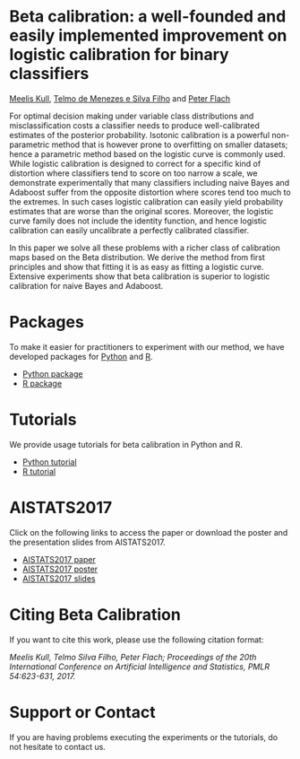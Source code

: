 # Beta calibration: a well-founded and easily implemented improvement on logistic calibration for binary classifiers

[Meelis Kull], [Telmo de Menezes e Silva Filho] and [Peter Flach]

For optimal decision making under variable class distributions and misclassification costs a classifier needs to produce well-calibrated estimates of the posterior probability. Isotonic calibration is a powerful non-parametric method that is however prone to overfitting on smaller datasets; hence a parametric method based on the logistic curve is commonly used. While logistic calibration is designed to correct for a specific kind of distortion where classifiers tend to score on too narrow a scale, we demonstrate experimentally that many classifiers including naive Bayes and Adaboost suffer from the opposite distortion where scores tend too much to the extremes. In such cases logistic calibration can easily yield probability estimates that are worse than the original scores. Moreover, the logistic curve family does not include the identity function, and hence logistic calibration can easily uncalibrate a perfectly calibrated classifier. 



In this paper we solve all these problems with a richer class of calibration maps based on the Beta distribution. We derive the method from first principles and show that fitting it is as easy as fitting a logistic curve. Extensive experiments show that beta calibration is superior to logistic calibration for naive Bayes and Adaboost.

# Packages

To make it easier for practitioners to experiment with our method, we have developed packages for [Python] and [R].

* [Python package] 
* [R package]

# Tutorials

We provide usage tutorials for beta calibration in Python and R.

* [Python tutorial] 
* [R tutorial]

# AISTATS2017

Click on the following links to access the paper or download the poster and the presentation slides from AISTATS2017.

* [AISTATS2017 paper] 
* [AISTATS2017 poster] 
* [AISTATS2017 slides]

# Citing Beta Calibration

If you want to cite this work, please use the following citation format: 

_Meelis Kull, Telmo Silva Filho, Peter Flach; Proceedings of the 20th International Conference on Artificial Intelligence and Statistics, PMLR 54:623-631, 2017._

# Support or Contact

If you are having problems executing the experiments or the tutorials, do not hesitate to contact us.

[//]: # (References)
   [Meelis Kull]: <http://www.bris.ac.uk/engineering/people/meelis-kull/>
   [Telmo de Menezes e Silva Filho]: <https://www.researchgate.net/profile/Telmo_Silva_Filho>
   [Peter Flach]: <https://www.cs.bris.ac.uk/~flach/>
   [Python]: <https://www.python.org/>
   [R]: <https://www.r-project.org/>
   [Python tutorial]: <https://github.com/betacal/python/blob/master/tutorial/Python%20tutorial.ipynb>
   [R tutorial]: <https://github.com/betacal/R/blob/master/tutorial/Rtutorial.pdf>
   [Python package]: <https://pypi.python.org/pypi/betacal>
   [R package]: <https://cran.r-project.org/web/packages/betacal/index.html>
   [AISTATS2017 paper]: <http://proceedings.mlr.press/v54/kull17a.html>
   [AISTATS2017 poster]: <https://github.com/betacal/aistats2017/blob/master/aistats2017_beta_calibration_poster.pdf>
   [AISTATS2017 slides]: <https://github.com/betacal/aistats2017/blob/master/aistats2017_beta_calibration_slides.pdf>
